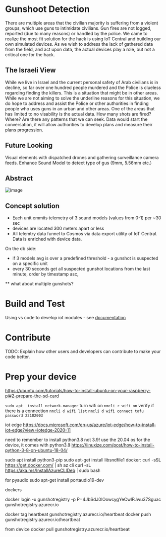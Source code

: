 # Gunshoot Detection 
There are multiple areas that the civilian majority is suffering from a violent groups, which use guns to intimidate civilians. 
Gun fires are not logged, reported (due to many reasons) or handled by the police.
We came to realize the most fit solution for the hack is using IoT Central and building our own simulated devices. As we wish to address the lack of gathered data from the field, and act upon data, the actual devices play a role, but not a critical one for the hack.

## The Israeli View
While we live in Israel and the current personal safety of Arab civilians is in decline, so far over one hundred people murdered and the Police is clueless regarding finding the killers. This is a situation that might be in other areas. While we are not aiming to solve the underline reasons for this situation, we do hope to address and assist the Police or other authorities in finding people who uses guns in an urban and other areas. One of the areas that has limited to no visability is the actual data. How many shots are fired? Where? Are there any patterns that we can seek.
Data would start the conversation, it will allow authorities to develop plans and measure their plans progression.

## Future Looking 
Visual elements with dispatched drones and gathering surveillance camera feeds.
Enhance Sound Model to detect type of gus (9mm, 5.56mm etc.)

 
## Abstract
![image](https://user-images.githubusercontent.com/37622785/137107471-072e14ec-fbb6-4dda-808a-c03f3403f7c0.png)


## Concept solution
- Each unit emmits telemetry of 3 sound models (values from 0-1) per ~30 sec
- devices are located 300 meters apart or less
- All telemtry data funnel to Cosmos via data export utility of IoT Central. Data is enriched with device data.

On the db side:
- if 3 models avg is over a predefined threshold - a gunshot is suspected on a specific unit
- every 30 seconds get all suspected gunshot locations from the last minute, order by timestamp asc, 

** what about multiple gunshots?
# Build and Test
Using vs code to develop iot modules - see [documentation](https://docs.microsoft.com/en-us/azure/iot-edge/how-to-vs-code-develop-module?view=iotedge-2020-11)

# Contribute
TODO: Explain how other users and developers can contribute to make your code better. 


# Prep your device
https://ubuntu.com/tutorials/how-to-install-ubuntu-on-your-raspberry-pi#2-prepare-the-sd-card

```sudo apt  install network-manager```
turn wifi on
```nmcli r wifi on```
verify if there is a connection
```nmcli d wifi list```
```nmcli d wifi connect tofu password 22102003```

iot edge
https://docs.microsoft.com/en-us/azure/iot-edge/how-to-install-iot-edge?view=iotedge-2020-11

need to remember to install python3.8 not 3.9!
use the 20.04 os for the device, it comes with python3.8
https://linuxize.com/post/how-to-install-python-3-8-on-ubuntu-18-04/

sudo apt install python3-pip
sudo apt-get install libsndfile1
docker:
curl -sSL https://get.docker.com/ | sh
az cli
curl -sL https://aka.ms/InstallAzureCLIDeb | sudo bash


for pyaudio
sudo apt-get install portaudio19-dev

dockers

docker login -u gunshotregistry -p P=4JbSdJ0IOowcygYeCwlPJwu37Sguac gunshotregistry.azurecr.io

docker tag heartbeat gunshotregistry.azurecr.io/heartbeat
docker push gunshotregistry.azurecr.io/heartbeat

from device
docker pull gunshotregistry.azurecr.io/heartbeat
